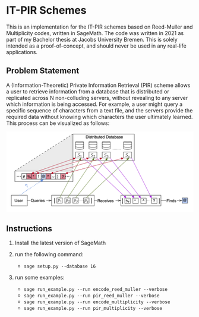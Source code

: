 # IT-PIR Schemes

This is an implementation for the IT-PIR schemes based on Reed-Muller and Multiplicity codes, written in SageMath. The code was written in 2021 as part of my Bachelor thesis at Jacobs University Bremen. This is solely intended as a proof-of-concept, and should never be used in any real-life applications.

## Problem Statement

A (Information-Theoretic) Private Information Retrieval (PIR) scheme allows a user to retrieve information from a database that is distributed or replicated across N non-colluding servers, without revealing to any server which information is being accessed. For example, a user might query a specific sequence of characters from a text file, and the servers provide the required data without knowing which characters the user ultimately learned. This process can be visualized as follows:

![Luno Trading Bot Architecture](PIR-concept.png)

## Instructions

1. Install the latest version of SageMath

2. run the following command:
   - `sage setup.py --database 16`

3. run some examples:
    - `sage run_example.py --run encode_reed_muller --verbose`
    - `sage run_example.py --run pir_reed_muller --verbose`
    - `sage run_example.py --run encode_multiplicity --verbose`
    - `sage run_example.py --run pir_multiplicity --verbose`
